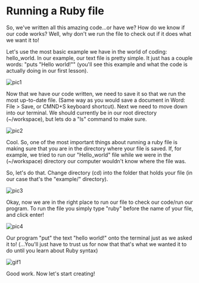 # Running a Ruby file

So, we've written all this amazing code...or have we? How do we know if our code works? Well, why don't we run the file to check out if it does what we want it to!

Let's use the most basic example we have in the world of coding: hello_world. In our example, our text file is pretty simple. It just has a couple words: "puts "Hello world!"" (you'll see this example and what the code is actually doing in our first lesson).

![pic1](http://i.imgur.com/hqKb7A4.png)

Now that we have our code written, we need to save it so that we run the most up-to-date file. (Same way as you would save a document in Word: File > Save, or CMND+S keyboard shortcut). Next we need to move down into our terminal. We should currently be in our root directory (~/workspace), but lets do a "ls" command to make sure.

![pic2](http://i.imgur.com/SjGdkY8.png)

Cool. So, one of the most important things about running a ruby file is making sure that you are in the directory where your file is saved. If, for example, we tried to run our "Hello_world" file while we were in the (~/workspace) directory our computer wouldn't know where the file was. 

So, let's do that. Change directory (cd) into the folder that holds your file (in our case that's the "example/" directory).

![pic3](http://i.imgur.com/dV321JF.png)

Okay, now we are in the right place to run our file to check our code/run our program. To run the file you simply type "ruby" before the name of your file, and click enter!

![pic4](http://i.imgur.com/jIwb86K.png)

Our program "put" the text "hello world!" onto the terminal just as we asked it to! (...You'll just have to trust us for now that that's what we wanted it to do until you learn about Ruby syntax)

![gif1](http://i.imgur.com/0Sb1oiM.gif)

Good work. Now let's start creating!
